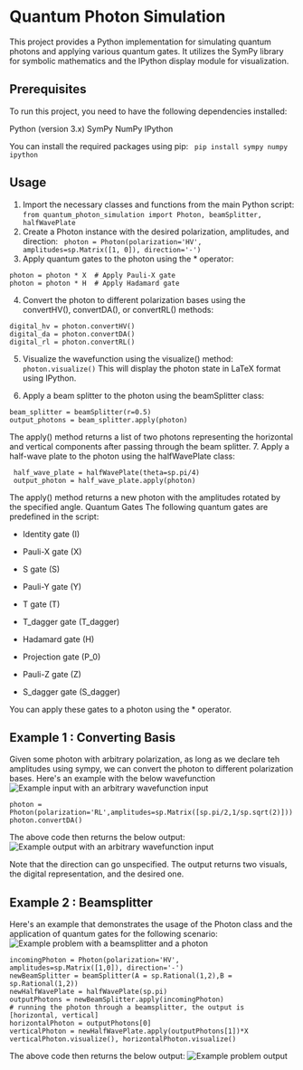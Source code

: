 # Quantum Photon Simulation
This project provides a Python implementation for simulating quantum photons and applying various quantum gates. It utilizes the SymPy library for symbolic mathematics and the IPython display module for visualization.
## Prerequisites
To run this project, you need to have the following dependencies installed:

Python (version 3.x)
SymPy
NumPy
IPython

You can install the required packages using pip:
``` pip install sympy numpy ipython```
## Usage

1. Import the necessary classes and functions from the main Python script:
```from quantum_photon_simulation import Photon, beamSplitter, halfWavePlate```
2. Create a Photon instance with the desired polarization, amplitudes, and direction:
``` photon = Photon(polarization='HV', amplitudes=sp.Matrix([1, 0]), direction='-')```
3. Apply quantum gates to the photon using the * operator:
```
photon = photon * X  # Apply Pauli-X gate
photon = photon * H  # Apply Hadamard gate
```
4. Convert the photon to different polarization bases using the convertHV(), convertDA(), or convertRL() methods:
```
digital_hv = photon.convertHV()
digital_da = photon.convertDA()
digital_rl = photon.convertRL()
```
5. Visualize the wavefunction  using the visualize() method:
```photon.visualize()```
This will display the photon state in LaTeX format using IPython.

6. Apply a beam splitter to the photon using the beamSplitter class:
```
beam_splitter = beamSplitter(r=0.5)
output_photons = beam_splitter.apply(photon)
```
The apply() method returns a list of two photons representing the horizontal and vertical components after passing through the beam splitter.
7. Apply a half-wave plate to the photon using the halfWavePlate class:
```
 half_wave_plate = halfWavePlate(theta=sp.pi/4)
 output_photon = half_wave_plate.apply(photon)
 ```
The apply() method returns a new photon with the amplitudes rotated by the specified angle.
Quantum Gates
The following quantum gates are predefined in the script:

- Identity gate (I)
- Pauli-X gate (X)
- S gate (S)
- Pauli-Y gate (Y)
- T gate (T)
- T_dagger gate (T_dagger)

- Hadamard gate (H)
- Projection gate (P_0)
- Pauli-Z gate (Z)
- S_dagger gate (S_dagger)

You can apply these gates to a photon using the * operator.
## Example 1 : Converting Basis
Given some photon with arbitrary polarization, as long as we declare teh amplitudes using sympy, we can convert the photon to different polarization bases. Here's an example with the below wavefunction
![Example input with an arbitrary wavefunction input](example1Input.png)

```
photon = Photon(polarization='RL',amplitudes=sp.Matrix([sp.pi/2,1/sp.sqrt(2)]))
photon.convertDA()
```
The above code then returns the below output:
![Example output with an arbitrary wavefunction input](example1.png)

Note that the direction can go unspecified. The output returns two visuals, the digital representation, and the desired one.

## Example 2 : Beamsplitter
Here's an example that demonstrates the usage of the Photon class and the application of quantum gates for the following scenario:
![Example problem with a beamsplitter and a photon](example.png)

```
incomingPhoton = Photon(polarization='HV', amplitudes=sp.Matrix([1,0]), direction='-')
newBeamSplitter = beamSplitter(A = sp.Rational(1,2),B = sp.Rational(1,2))
newHalfWavePlate = halfWavePlate(sp.pi)
outputPhotons = newBeamSplitter.apply(incomingPhoton)
# running the photon through a beamsplitter, the output is [horizontal, vertical]
horizontalPhoton = outputPhotons[0]
verticalPhoton = newHalfWavePlate.apply(outputPhotons[1])*X
verticalPhoton.visualize(), horizontalPhoton.visualize()
```
The above code then returns the below output:
![Example problem output](exampleOutput.png)

